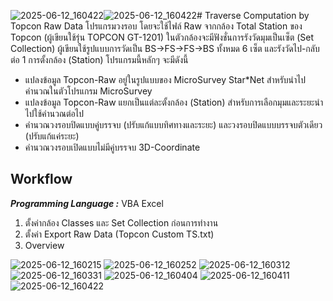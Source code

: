 ![2025-06-12_160422](https://github.com/user-attachments/assets/a8af7170-4895-411d-a884-cc15c8c8612a)![2025-06-12_160422](https://github.com/user-attachments/assets/a8af7170-4895-411d-a884-cc15c8c8612a)# Traverse Computation by Topcon Raw Data
โปรแกรมวงรอบ โดยจะใช้ไฟล์ Raw จากกล้อง Total Station ของ Topcon (ผู้เขียนใช้รุ่น TOPCON GT-1201) ในตัวกล้องจะมีฟังชั่นการรังวัดมุมเป็นเซ็ต (Set Collection) ผู้เขียนใช้รูปแบบการวัดเป็น BS->FS->FS->BS ทั้งหมด 6 เซ็ต และรังวัดไป-กลับ ต่อ 1 การตั้งกล้อง (Station) โปรแกรมนี้หลักๆ จะมีดังนี้
  * แปลงข้อมูล Topcon-Raw อยู่ในรูปแบบของ MicroSurvey Star*Net สำหรับนำไปคำนวณในตัวโปรแกรม MicroSurvey
  * แปลงข้อมูล Topcon-Raw แยกเป็นแต่ละตั้งกล้อง (Station) สำหรับการเลือกมุมและระยะนำไปใช้คำนวณต่อไป
  * คำนวณวงรอบปิดแบบคู่บรรจบ (ปรับแก้แบบทิศทางและระยะ) และวงรอบปิดแบบบรรจบตัวเดียว (ปรับแก้แค่ระยะ)
  * คำนวณวงรอบเปิดแบบไม่มีคู่บรรจบ 3D-Coordinate 

## Workflow
_**Programming Language :**_ VBA Excel
1. ตั้งค่ากล้อง Classes และ Set Collection ก่อนการทำงาน
2. ตั้งค่า Export Raw Data (Topcon Custom TS.txt)
3. Overview

![2025-06-12_160215](https://github.com/user-attachments/assets/417b5561-45ef-42c8-b692-2c4b9256e1dd)
![2025-06-12_160252](https://github.com/user-attachments/assets/294d8912-89d6-4846-8641-bcb5a11ddef4)
![2025-06-12_160312](https://github.com/user-attachments/assets/eae24e4e-abf1-4498-82d7-c0b014bd8490)
![2025-06-12_160331](https://github.com/user-attachments/assets/bc9874f8-5b90-4025-a1b0-93473d58b144)
![2025-06-12_160404](https://github.com/user-attachments/assets/86655fad-da0f-41d1-a5a8-777d34f66586)
![2025-06-12_160411](https://github.com/user-attachments/assets/61d2ae60-5b7e-4f9a-afaf-155416a7cde5)
![2025-06-12_160422](https://github.com/user-attachments/assets/20d78619-1d1c-49cf-86d8-3f279d598329)






